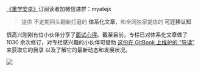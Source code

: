 [《重学安卓》](https://xiaozhuanlan.com/kunminx)订阅读者加微信进群：myatejx

> 提供 不定期回头翻新打磨的 **体系化文章**，和全网独家提炼的 **可迁移认知**

很高兴刚刚有位小伙伴分享了[面试心得](https://juejin.im/pin/5f1a889151882551517ff9b2)。截至目前，专栏已对体系化文章做了 1030 余次修订，对专栏感兴趣的小伙伴可借助 [这份在 GitBook 上维护的 “导读”](https://kunminx.gitbook.io/relearn-android) 来获取它的目录 以及了解它的最新动态和发展状况。

![](https://i.loli.net/2020/07/26/3ycJfRXujIrDTVO.jpg)
